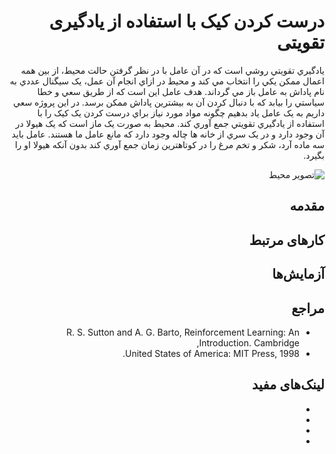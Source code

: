<div dir=rtl>

# درست کردن کیک با استفاده از یادگیری تقویتی
يادگيري تقويتي روشي است که در آن عامل با در نظر گرفتن حالت محيط، از بين همه اعمال ممکن يکي را انتخاب مي کند و محيط در ازاي انجام آن عمل، يک سيگنال عددي به نام پاداش به عامل باز مي گرداند.
هدف عامل اين است که از طريق سعي و خطا سياستي را بيابد که با دنبال کردن آن به بيشترين پاداش ممکن برسد.
در اين پروژه سعي داريم به يک عامل ياد بدهيم چگونه مواد مورد نياز براي درست کردن يک کيک را با استفاده از يادگيري تقويتي جمع آوري کند.
محيط به صورت يک ماز است که يک هيولا در آن وجود دارد و در يک سري از خانه ها چاله وجود دارد که مانع عامل ما هستند.
عامل بايد سه ماده آرد، شکر و تخم مرغ را در کوتاهترين زمان جمع آوري کند بدون آنکه هيولا او را بگيرد.

![تصویر محیط](https://www.dropbox.com/s/h26izmljoijtpzu/Cake_problem.PNG)

## مقدمه

## کارهای مرتبط

## آزمایش‌ها

## مراجع
+ R. S. Sutton and A. G. Barto, Reinforcement Learning: An Introduction. Cambridge,
+ United States of America: MIT Press, 1998.

## لینک‌های مفید
+ [](http://en.wikipedia.org/wiki/Reinforcement_learning)
+ [](https://www.dropbox.com/s/6c5q3lbppa8qaag/Value_Iteration.pdf)
+ [](https://www.dropbox.com/s/zi1p2jkgohjhv5b/TD_Sarsa.pdf)
+ [](https://www.dropbox.com/s/2elzbgh9qnym476/Performance%20Improvement%20of%20a%202D%20Soccer%20Simulation%20agent%20using%20Rainforcement%20Learning.pdf)
